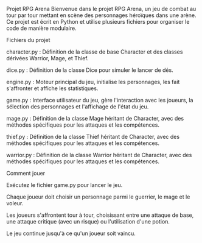 Projet RPG Arena
Bienvenue dans le projet RPG Arena, un jeu de combat au tour par tour mettant en scène des personnages héroïques dans une arène. Ce projet est écrit en Python et utilise plusieurs fichiers pour organiser le code de manière modulaire.

Fichiers du projet

character.py : Définition de la classe de base Character et des classes dérivées Warrior, Mage, et Thief.

dice.py : Définition de la classe Dice pour simuler le lancer de dés.

engine.py : Moteur principal du jeu, initialise les personnages, les fait s'affronter et affiche les statistiques.

game.py : Interface utilisateur du jeu, gère l'interaction avec les joueurs, la sélection des personnages et l'affichage de l'état du jeu.

mage.py : Définition de la classe Mage héritant de Character, avec des méthodes spécifiques pour les attaques et les compétences.

thief.py : Définition de la classe Thief héritant de Character, avec des méthodes spécifiques pour les attaques et les compétences.

warrior.py : Définition de la classe Warrior héritant de Character, avec des méthodes spécifiques pour les attaques et les compétences.

Comment jouer


Exécutez le fichier game.py pour lancer le jeu.

Chaque joueur doit choisir un personnage parmi le guerrier, le mage et le voleur.

Les joueurs s'affrontent tour à tour, choisissant entre une attaque de base, une attaque critique (avec un risque) ou l'utilisation d'une potion.

Le jeu continue jusqu'à ce qu'un joueur soit vaincu.